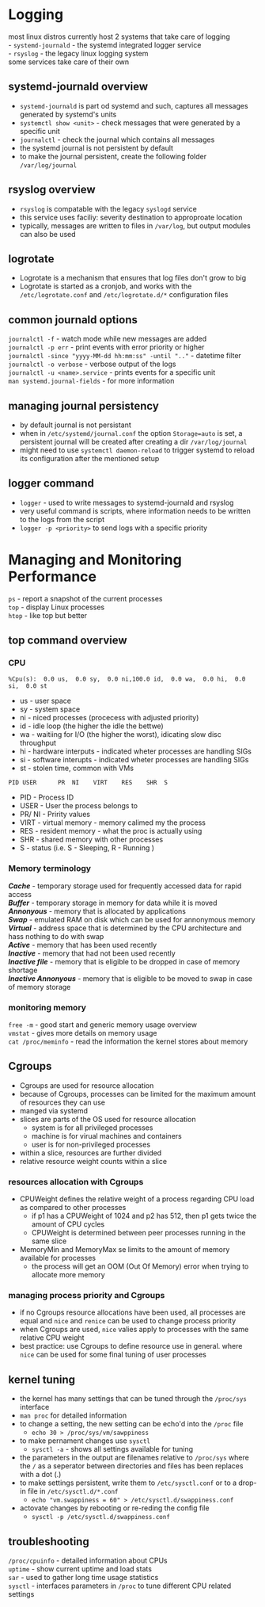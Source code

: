 # Logging


most linux distros currently host 2 systems that take care of logging  
    - `systemd-journald` - the systemd integrated logger service  
    - `rsyslog` - the legacy linux logging system  
some services take care of their own   


## systemd-journald overview

* `systemd-journald` is part od systemd and such, captures all messages generated by systemd's units
* `systemctl show <unit>` - check messages that were generated by a specific unit
* `journalctl` - check the journal which contains all messages 
* the systemd journal is not persistent by default
* to make the journal persistent, create the following folder `/var/log/journal`

## rsyslog overview

* `rsyslog` is compatable with the legacy `syslogd` service
* this service uses faciliy: severity destination to approproate location
* typically, messages are written to files in `/var/log`, but output modules can also be used

## logrotate

* Logrotate is a mechanism that ensures that log files don't grow to big
* Logrotate is started as a cronjob, and works with the `/etc/logrotate.conf` and `/etc/logrotate.d/*` configuration files


## common journald options

`journalctl -f`                                       - watch mode while new messages are added  
`journalctl -p err`                                   - print events with error priority or higher  
`journalctl -since "yyyy-MM-dd hh:mm:ss" -until ".."` - datetime filter  
`journalctl -o verbose`                               - verbose output of the logs  
`journalctl -u <name>.service`                        - prints events for a specific unit  
`man systemd.journal-fields`                          - for more information

## managing journal persistency

* by default journal is not persistant
* when in `/etc/systemd/journal.conf` the option `Storage=auto` is set, a persistent journal will be created after creating a dir `/var/log/journal`
* might need to use `systemctl daemon-reload` to trigger systemd to reload its configuration after the mentioned setup

## logger command

* `logger` - used to write messages to systemd-journald and rsyslog
* very useful command is scripts, where information needs to be written to the logs from the script
* `logger -p <priority>` to send logs with a specific priority

# Managing and Monitoring Performance

`ps`    - report a snapshot of the current processes  
`top`   - display Linux processes  
`htop`  - like top but better  


## top command overview

### CPU
```
%Cpu(s):  0.0 us,  0.0 sy,  0.0 ni,100.0 id,  0.0 wa,  0.0 hi,  0.0 si,  0.0 st
```

- us - user space
- sy - system space
- ni - niced processes (procecess with adjusted priority)
- id - idle loop (the higher the idle the bettwe)
- wa - waitiing for I/O (the higher the worst), idicating slow disc throughput
- hi - hardware interputs - indicated wheter processes are handling SIGs 
- si - software interupts - indicated wheter processes are handling SIGs
- st - stolen time, common with VMs

```
PID USER      PR  NI    VIRT    RES    SHR  S 
```

- PID  - Process ID
- USER - User the process belongs to
- PR/ NI  - Pririty values
- VIRT - virtual memory - memory calimed my the process
- RES  - resident memory - what the proc is actually using
- SHR  - shared memory with other processes
- S    - status (i.e. S - Sleeping, R - Running )


### Memory terminology

***Cache***              - temporary storage used for frequently accessed data for rapid access  
***Buffer***             - temporary storage in memory for data while it is moved  
***Annonyous***          - memory that is allocated by applications  
***Swap***               - emulated RAM on disk which can be used for annonymous memory  
***Virtual***            - address space that is determined by the CPU architecture and hass nothing to do with swap  
***Active***             - memory that has been used recently  
***Inactive***           - memory that had not been used recently  
***Inactive file***      - memory that is eligible to be dropped in case of memory shortage  
***Inactive Annonyous*** - memory that is eligible to be moved to swap in case of memory storage  

### monitoring memory

`free -m`           - good start and generic memory usage overview  
`vmstat`            - gives more details on memory usage  
`cat /proc/meminfo` - read the information the kernel stores about memory  

## Cgroups

* Cgroups are used for resource allocation
* because of Cgroups, processes can be limited for the maximum amount of resources they can use
* manged via systemd
* slices are parts of the OS used for resource allocation
    - system is for all privileged processes
    - machine is for virual machines and containers
    - user is for non-privileged processes
* within a slice, resources are further divided
* relative resource weight counts within a slice

###  resources allocation with Cgroups

* CPUWeight defines the relative weight of a process regarding CPU load as compared to other processes
    - if p1 has a CPUWeight of 1024 and p2 has 512, then p1 gets twice the amount of CPU cycles
    - CPUWeight is determined between peer processes running in the same slice
* MemoryMin and MemoryMax se limits to the amount of memory available for processes
    - the process will get an OOM (Out Of Memory) error when trying to allocate more memory

### managing process priority and Cgroups

* if no Cgroups resource allocations have been used, all processes are equal and `nice` and `renice` can be used to change process priority
* when Cgroups are used, `nice` valies apply to processes with the same relative CPU weight
* best practice:  use Cgroups to define resource use in general. where `nice` can be used for some final tuning of user processes

## kernel tuning

* the kernel has many settings that can be tuned through the `/proc/sys` interface
* `man proc` for detailed information
* to change a setting, the new setting can be echo'd into the `/proc` file 
    - `echo 30 > /proc/sys/vm/sawppiness`
* to make pernament changes use `sysctl`
    - `sysctl -a` - shows all settings available for tuning
* the parameters in the output are filenames relative to `/proc/sys` where the `/` as a seperator between directories and files has been replaces with a dot (.)
* to make settings persistent, write them to `/etc/sysctl.conf` or to a drop-in file in `/etc/sysctl.d/*.conf`
    - `echo "vm.swappiness = 60" > /etc/sysctl.d/swappiness.conf`
* actovate changes by rebooting or re-reding the config file
    - `sysctl -p /etc/sysctl.d/swappiness.conf`

## troubleshooting 

`/proc/cpuinfo` - detailed information about CPUs  
`uptime`        - show current uptime and load stats  
`sar`           - used to gather long time usage statistics  
`sysctl`        - interfaces parameters in `/proc` to  tune different CPU related settings  
